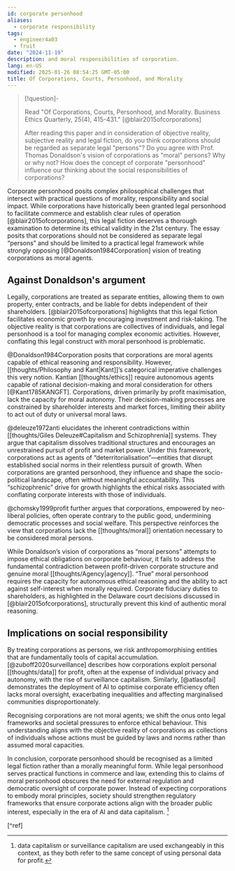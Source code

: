 ```yaml
---
id: corporate personhood
aliases:
  - corporate responsibility
tags:
  - engineer4a03
  - fruit
date: "2024-11-19"
description: and moral responsibilities of corporation.
lang: en-US
modified: 2025-01-26 08:54:25 GMT-05:00
title: Of Corporations, Courts, Personhood, and Morality
---
```


> [!question]-
>
> Read "Of Corporations, Courts, Personhood, and Morality. Business Ethics
> Quarterly, 25(4), 415-431." [@blair2015ofcorporations]
>
> After reading this paper and in consideration of objective reality, subjective reality and legal fiction,
> do you think corporations should be regarded as separate legal "persons"?
> Do you agree with Prof. Thomas Donaldson's vision of corporations as "moral" persons?
> Why or why not? How does the concept of corporate "personhood" influence our
> thinking about the social responsibilities of corporations?

Corporate personhood posits complex philosophical challenges that intersect with practical questions of morality, responsibility and social impact. While corporations have historically been granted legal personhood
to facilitate commerce and establish clear rules of operation [@blair2015ofcorporations], this legal fiction deserves a thorough examination to determine its ethical validity in the 21st century. The essay posits that corporations should not be considered as separate legal “persons” and should be limited to a practical legal framework while strongly opposing [@Donaldson1984Corporation] vision of treating corporations as moral agents.

## Against Donaldson's argument

Legally, corporations are treated as separate entities, allowing them to own property, enter contracts, and be liable for debts independent of their shareholders. [@blair2015ofcorporations] highlights that this legal fiction facilitates economic growth by encouraging investment and risk-taking. The objective reality is that corporations are collectives of individuals, and legal personhood is a tool for managing complex economic activities. However, conflating this legal construct with moral personhood is problematic.

@Donaldson1984Corporation posits that corporations are moral agents capable of ethical reasoning and responsibility. However, [[thoughts/Philosophy and Kant|Kant]]’s categorical imperative
challenges this very notion. Kantian [[thoughts/ethics]] require autonomous agents capable of rational decision-making and moral consideration for others [@Kant1785KANGFT].
Corporations, driven primarily by profit maximisation, lack the capacity for moral autonomy. Their decision-making processes are constrained by shareholder interests and market forces, limiting their ability to act out of duty or universal moral laws.

@deleuze1972anti elucidates the inherent contradictions within [[thoughts/Giles Deleuze#Capitalism and Schizophrenia]] systems. They argue that capitalism dissolves traditional structures and encourages an unrestrained pursuit of profit and market power. Under this framework, corporations act as agents of “deterritorialisation”—entities that disrupt established social norms in their relentless pursuit of growth. When corporations are granted personhood, they influence and shape the socio-political landscape, often without meaningful accountability. This “schizophrenic” drive for growth highlights the ethical risks associated with conflating corporate interests with those of individuals.

@chomsky1999profit further argues that corporations, empowered by neo-liberal policies, often operate contrary to the public good, undermining democratic processes and social welfare. This perspective reinforces the view that corporations lack the [[thoughts/moral]] orientation necessary to be considered moral persons.

While Donaldson’s vision of corporations as “moral persons” attempts to impose ethical obligations on corporate behaviour, it fails to address the fundamental contradiction between profit-driven corporate structure and genuine moral [[thoughts/Agency|agency]]. “True” moral personhood requires the capacity for autonomous ethical reasoning and the ability to act against self-interest when morally required. Corporate fiduciary duties to shareholders, as highlighted in the Delaware court decisions discussed in [@blair2015ofcorporations], structurally prevent this kind of authentic moral reasoning.

## Implications on social responsibility

By treating corporations as persons, we risk anthropomorphising entities that are fundamentally tools of capital accumulation. [@zuboff2020surveillance] describes how corporations exploit
personal [[thoughts/data]] for profit, often at the expense of individual privacy and autonomy, with the rise of surveillance capitalism. Similarly, [@atlasofai] demonstrates
the deployment of AI to optimise corporate efficiency often lacks moral oversight, exacerbating inequalities and affecting marginalised communities disproportionately.

Recognising corporations are not moral agents; we shift the onus onto legal frameworks and societal pressures to enforce ethical behaviour. This understanding aligns with the objective reality of corporations as collections of individuals whose actions must be guided by laws and norms rather than assumed moral capacities.

In conclusion, corporate personhood should be recognised as a limited legal fiction rather than a morally meaningful form. While legal personhood serves practical functions in commerce and law, extending this to claims of moral personhood obscures the need for external regulation and democratic oversight of corporate power. Instead of expecting corporations to embody moral principles, society should strengthen regulatory frameworks that ensure corporate actions align with the broader public interest, especially in the era of AI and data capitalism. [^analogy]

[^analogy]: data capitalism or surveillance capitalism are used exchangeably in this context, as they both refer to the same concept of using personal data for profit.

[^ref]
